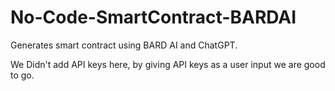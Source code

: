 # No-Code-SmartContract-BARDAI

Generates smart contract using BARD AI and ChatGPT.

We Didn't add API keys here, by giving API keys as a user input we are good to go.
